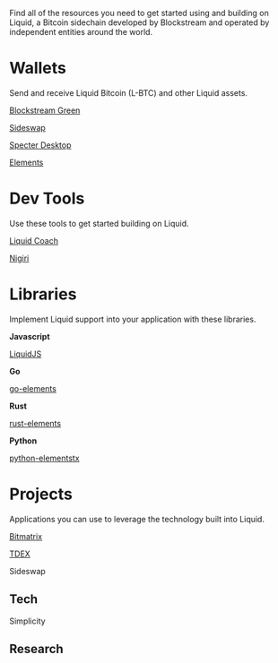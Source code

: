Find all of the resources you need to get started using and building on Liquid, a Bitcoin sidechain developed by Blockstream and operated by independent entities around the world.


# Wallets

Send and receive Liquid Bitcoin (L-BTC) and other Liquid assets.

[Blockstream Green](https://blockstream.com/green)

[Sideswap](https://sideswap.io)

[Specter Desktop]()

[Elements](https://github.com/elementsproject/elements)

# Dev Tools

Use these tools to get started building on Liquid.

[Liquid Coach](https://vulpemventures.github.io/liquid.coach/)

[Nigiri](https://nigiri.vulpem.com/)


# Libraries

Implement Liquid support into your application with these libraries.

**Javascript**

[LiquidJS](https://github.com/provable-things/liquidjs-lib)

**Go**

[go-elements](https://github.com/vulpemventures/go-elements)

**Rust**

[rust-elements](https://github.com/ElementsProject/rust-elements/)

**Python**

[python-elementstx](https://github.com/Simplexum/python-elementstx)


# Projects

Applications you can use to leverage the technology built into Liquid.


[Bitmatrix](https://medium.com/bit-matrix)

[TDEX](https://tdex.network/)


Sideswap

## Tech
Simplicity
## Research



